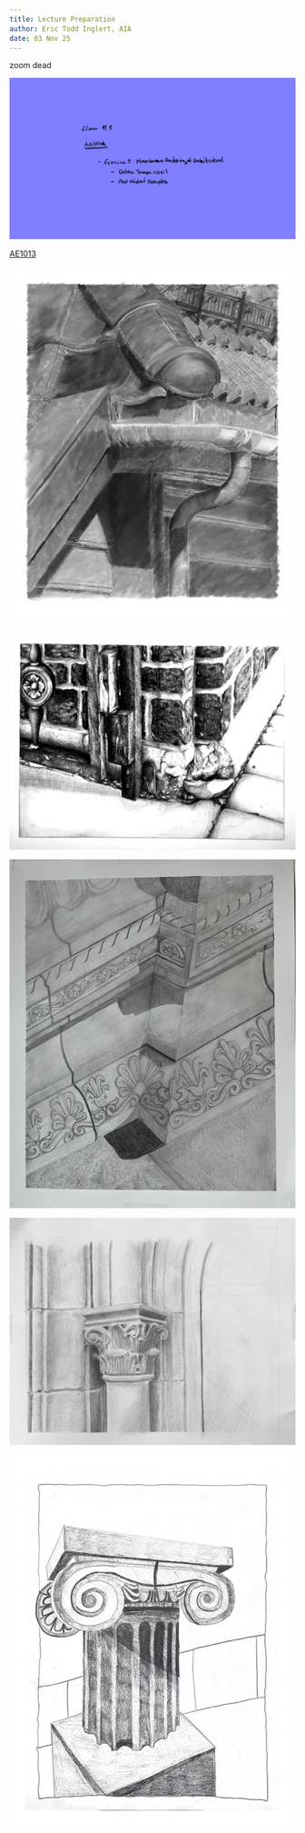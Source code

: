 ```yaml
---
title: Lecture Preparation
author: Eric Todd Inglert, AIA
date: 03 Nov 25
---
```


zoom dead

![Today's Agenda](images/11-1.png)

[AE1013](ae1013/)

![Exercise 9. Monochrome Rendering of Architectural Detail](images/060101renderArchDetail.png)

![Alternate Student Example](images/Kremer.png)

![Above Average](images/Assignment_15_Above_Average.png)

![Average](images/Assignment_15_Average.png)

![Below Average](images/Assignment_15_Below_Average.png)

<!-- remove

![Exercise Nineteen. Discovering a Rendering Style with Entourage](images/fig3-4_exercise19_discoverRenderStyle.png)

![Alternate Example 19](images/example_08-2.png)

![Above Average](images/Assignment_10_Above_Average.png)

![Average](images/Assignment_10_Average.png)

![Below Average](images/Assignment_10_Below_Average.png)

-->


